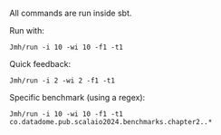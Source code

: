All commands are run inside sbt.

Run with:

    Jmh/run -i 10 -wi 10 -f1 -t1

Quick feedback:

    Jmh/run -i 2 -wi 2 -f1 -t1

Specific benchmark (using a regex):

    Jmh/run -i 10 -wi 10 -f1 -t1 co.datadome.pub.scalaio2024.benchmarks.chapter2..*
